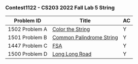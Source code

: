 ### Contest1122 - CS203 2022 Fall Lab 5 String

| Problem ID      | Title                               | AC   |
| --------------- | ----------------------------------- | ---- |
| 1502 Problem  A | [Color the String](A_1502/)         | Y    |
| 1501 Problem  B | [Common Palindrome String](B_1501/) | Y    |
| 1447 Problem  C | [FSA](C_1447/)                      | Y    |
| 1500 Problem  D | [Long Long Road](D_1500/)           | Y    |
